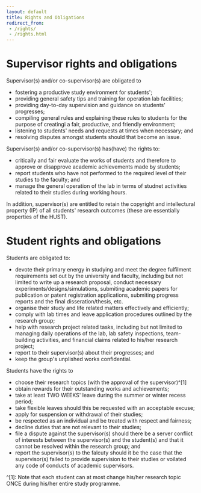 ```yaml
---
layout: default
title: Rights and Obligations
redirect_from: 
 - /rights/
 - /rights.html
---
```

# Supervisor rights and obligations
Supervisor(s) and/or co-supervisor(s) are obligated to 
- fostering a productive study environment for students';
- providing general safety tips and training for operation lab facilities;
- providing day-to-day supervision and guidance on students' progresses;
- compiling general rules and explaining these rules to students for the purpose of creatingi a fair, productive, and friendly environment;
- listening to students' needs and requests at times when necessary; and
- resolving disputes amongst students should that become an issue.

Supervisor(s) and/or co-supervisor(s) has(have) the rights to:
- critically and fair evaluate the works of students and therefore to approve or disapprove  academic achievements made by students;
- report students who have not performed to the required level of their studies to the faculty; and
- manage the general operation of the lab in terms of studnet activities related to their studies during working hours.

In addition, supervisor(s) are entitled to retain the copyright and intellectural property (IP) of all students' research outcomes (these are essentially properties of the HUST).

# Student rights and obligations
Students are obligated to:
- devote their primary energy in studying and meet the degree fulfilment requirements set out by the university and faculty, including but not limited to write up a research proposal, conduct necessary experiments/designs/simulations, submiting academic papers for publication or patent registration applications, submiting progress reports and the final disseration/thesis, etc.
- organise their study and life related matters effectively and efficiently;
- comply with lab times and leave application procedures outlined by the research group;
- help with research project related tasks, including but not limited to managing daily operations of the lab, lab safety inspections, team-building activities, and financial claims related to his/her research project;
- report to their supervisor(s) about their progresses; and
- keep the group's unplished works confidential.

Students have the rights to
- choose their research topics (with the approval of the supervisor)^[1] 
- obtain rewards for their outstanding works and achievements;
- take at least TWO WEEKS' leave during the summer or winter recess period;
- take flexible leaves should this be requested with an acceptable excuse;
- apply for suspension or withdrawal of their studies;
- be respected as an individual and be treated with respect and fairness;
- decline duties that are not relevant to their studies;
- file a dispute against the supervisor(s) should there be a server conflict of interests between the supervisor(s) and the student(s) and that it cannot be resolved within the research group; and
- report the supervisor(s) to the falcuty should it be the case that the supervisor(s) failed to provide supervision to their studies or voilated any code of conducts of academic supervisors.


^[1]: Note that each student can at most change his/her research topic ONCE during his/her entire study programme.